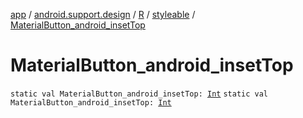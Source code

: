 [app](../../../index.md) / [android.support.design](../../index.md) / [R](../index.md) / [styleable](index.md) / [MaterialButton_android_insetTop](./-material-button_android_inset-top.md)

# MaterialButton_android_insetTop

`static val MaterialButton_android_insetTop: `[`Int`](https://kotlinlang.org/api/latest/jvm/stdlib/kotlin/-int/index.html)
`static val MaterialButton_android_insetTop: `[`Int`](https://kotlinlang.org/api/latest/jvm/stdlib/kotlin/-int/index.html)